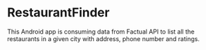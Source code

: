 # RestaurantFinder

This Android app is consuming data from Factual API to list all the restaurants in a given city with address, phone number and ratings. 
